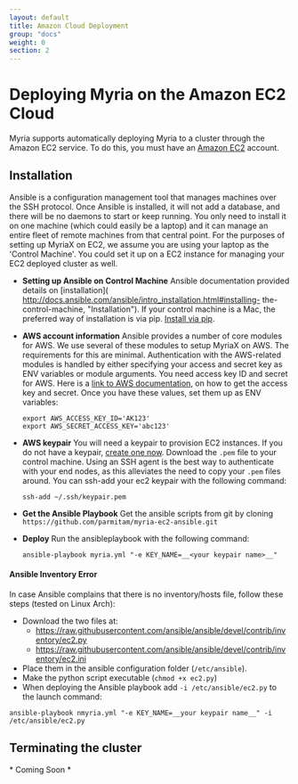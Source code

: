 ```yaml
---
layout: default
title: Amazon Cloud Deployment
group: "docs"
weight: 0
section: 2
---
```


# Deploying Myria on the Amazon EC2 Cloud

Myria supports automatically deploying Myria to a cluster through the Amazon EC2 service. To do this, you must have an [Amazon EC2](http://aws.amazon.com/ec2/) account.

## Installation

Ansible is a configuration management tool that manages machines over the SSH protocol.  Once Ansible is installed, it will not add a database, and there will be no daemons to start or keep running. You only need to install it on one machine (which could easily be a laptop) and it can manage an entire fleet of remote machines from that central point.
For the purposes of setting up MyriaX on EC2, we assume you are using your laptop as the 'Control Machine'. You could set it up on a EC2 instance for managing your EC2 deployed cluster as well.

*  __Setting up Ansible on Control Machine__
   Ansible documentation provided details on [installation]( http://docs.ansible.com/ansible/intro_installation.html#installing-     the-control-machine, "Installation").
   If your control machine is a Mac, the preferred way of installation is via pip. [Install via pip]( http://docs.ansible.com/ansible/intro_installation.html#latest-releases-via-pip).

*  __AWS account information__
   Ansible provides a number of core modules for AWS. We use several of these modules to setup MyriaX on AWS. The requirements for this are minimal.
   Authentication with the AWS-related modules is handled by either specifying your access and secret key as ENV variables or module arguments. You need access key ID and secret for AWS. Here is a [link to AWS documentation](http://docs.aws.amazon.com/general/latest/gr/managing-aws-access-keys.html), on how to get the access key and secret. Once you have these values, set them up as ENV variables:

    ```
    export AWS_ACCESS_KEY_ID='AK123'
    export AWS_SECRET_ACCESS_KEY='abc123'
    ```

*  __AWS keypair__
   You will need a keypair to provision EC2 instances. If you do not have a keypair, [create one now](http://docs.aws.amazon.com/gettingstarted/latest/wah/getting-started-prereq.html#create-a-key-pair).  Download the `.pem` file to your control machine. Using an SSH agent is the best way to authenticate with your end nodes, as this alleviates the need to copy your `.pem` files around. You can ssh-add your ec2 keypair with the following command:

    ```ssh-add ~/.ssh/keypair.pem```


*  __Get the Ansible Playbook__
   Get the ansible scripts from git by cloning `https://github.com/parmitam/myria-ec2-ansible.git`

*  __Deploy__
   Run the ansibleplaybook with the following command:
   ```
   ansible-playbook myria.yml "-e KEY_NAME=__<your keypair name>__"
   ```


#### Ansible Inventory Error

In case Ansible complains that there is no inventory/hosts file, follow these steps (tested on Linux Arch):

- Download the two files at:
  - https://raw.githubusercontent.com/ansible/ansible/devel/contrib/inventory/ec2.py
  - https://raw.githubusercontent.com/ansible/ansible/devel/contrib/inventory/ec2.ini
- Place them in the ansible configuration folder (`/etc/ansible`).
- Make the python script executable (`chmod +x ec2.py`)
- When deploying the Ansible playbook add `-i /etc/ansible/ec2.py` to the launch command:

```
ansible-playbook nmyria.yml "-e KEY_NAME=__your keypair name__" -i /etc/ansible/ec2.py
```

## Terminating the cluster

\* Coming Soon * 
